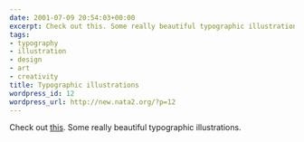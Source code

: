 ```yaml
---
date: 2001-07-09 20:54:03+00:00
excerpt: Check out this. Some really beautiful typographic illustrations.
tags:
- typography
- illustration
- design
- art
- creativity
title: Typographic illustrations
wordpress_id: 12
wordpress_url: http://new.nata2.org/?p=12
---
```


Check out <a href="http://www.bemboszoo.com/">this</a>. Some really beautiful typographic illustrations.